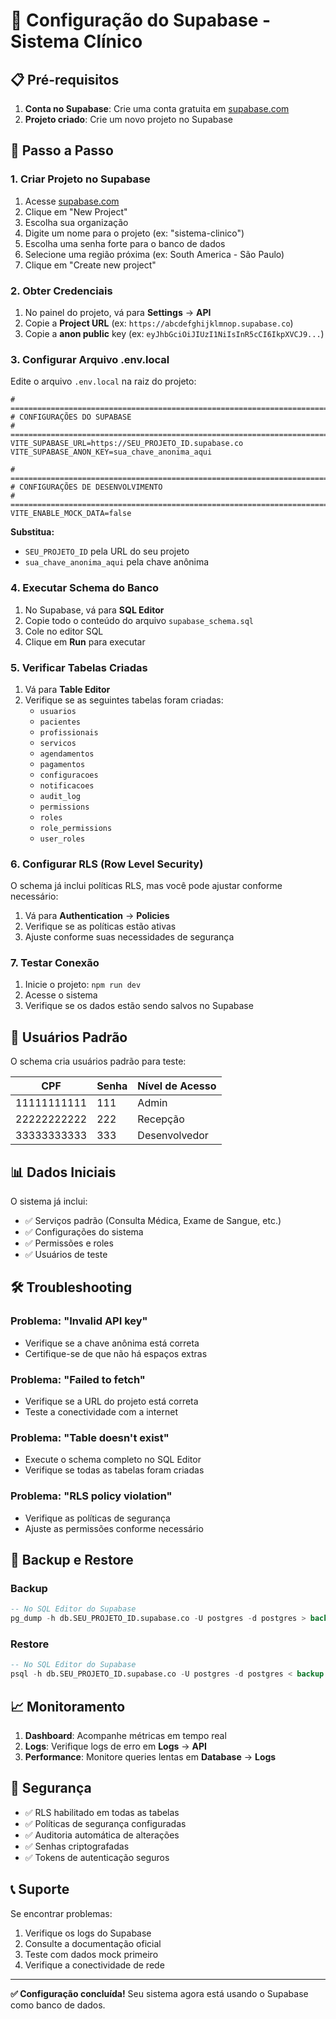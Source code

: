 # 🔧 Configuração do Supabase - Sistema Clínico

## 📋 Pré-requisitos

1. **Conta no Supabase**: Crie uma conta gratuita em [supabase.com](https://supabase.com)
2. **Projeto criado**: Crie um novo projeto no Supabase

## 🚀 Passo a Passo

### 1. Criar Projeto no Supabase

1. Acesse [supabase.com](https://supabase.com)
2. Clique em "New Project"
3. Escolha sua organização
4. Digite um nome para o projeto (ex: "sistema-clinico")
5. Escolha uma senha forte para o banco de dados
6. Selecione uma região próxima (ex: South America - São Paulo)
7. Clique em "Create new project"

### 2. Obter Credenciais

1. No painel do projeto, vá para **Settings** → **API**
2. Copie a **Project URL** (ex: `https://abcdefghijklmnop.supabase.co`)
3. Copie a **anon public** key (ex: `eyJhbGciOiJIUzI1NiIsInR5cCI6IkpXVCJ9...`)

### 3. Configurar Arquivo .env.local

Edite o arquivo `.env.local` na raiz do projeto:

```env
# ============================================================================
# CONFIGURAÇÕES DO SUPABASE
# ============================================================================
VITE_SUPABASE_URL=https://SEU_PROJETO_ID.supabase.co
VITE_SUPABASE_ANON_KEY=sua_chave_anonima_aqui

# ============================================================================
# CONFIGURAÇÕES DE DESENVOLVIMENTO
# ============================================================================
VITE_ENABLE_MOCK_DATA=false
```

**Substitua:**

- `SEU_PROJETO_ID` pela URL do seu projeto
- `sua_chave_anonima_aqui` pela chave anônima

### 4. Executar Schema do Banco

1. No Supabase, vá para **SQL Editor**
2. Copie todo o conteúdo do arquivo `supabase_schema.sql`
3. Cole no editor SQL
4. Clique em **Run** para executar

### 5. Verificar Tabelas Criadas

1. Vá para **Table Editor**
2. Verifique se as seguintes tabelas foram criadas:
   - `usuarios`
   - `pacientes`
   - `profissionais`
   - `servicos`
   - `agendamentos`
   - `pagamentos`
   - `configuracoes`
   - `notificacoes`
   - `audit_log`
   - `permissions`
   - `roles`
   - `role_permissions`
   - `user_roles`

### 6. Configurar RLS (Row Level Security)

O schema já inclui políticas RLS, mas você pode ajustar conforme necessário:

1. Vá para **Authentication** → **Policies**
2. Verifique se as políticas estão ativas
3. Ajuste conforme suas necessidades de segurança

### 7. Testar Conexão

1. Inicie o projeto: `npm run dev`
2. Acesse o sistema
3. Verifique se os dados estão sendo salvos no Supabase

## 🔐 Usuários Padrão

O schema cria usuários padrão para teste:

| CPF         | Senha | Nível de Acesso |
| ----------- | ----- | --------------- |
| 11111111111 | 111   | Admin           |
| 22222222222 | 222   | Recepção        |
| 33333333333 | 333   | Desenvolvedor   |

## 📊 Dados Iniciais

O sistema já inclui:

- ✅ Serviços padrão (Consulta Médica, Exame de Sangue, etc.)
- ✅ Configurações do sistema
- ✅ Permissões e roles
- ✅ Usuários de teste

## 🛠️ Troubleshooting

### Problema: "Invalid API key"

- Verifique se a chave anônima está correta
- Certifique-se de que não há espaços extras

### Problema: "Failed to fetch"

- Verifique se a URL do projeto está correta
- Teste a conectividade com a internet

### Problema: "Table doesn't exist"

- Execute o schema completo no SQL Editor
- Verifique se todas as tabelas foram criadas

### Problema: "RLS policy violation"

- Verifique as políticas de segurança
- Ajuste as permissões conforme necessário

## 🔄 Backup e Restore

### Backup

```sql
-- No SQL Editor do Supabase
pg_dump -h db.SEU_PROJETO_ID.supabase.co -U postgres -d postgres > backup.sql
```

### Restore

```sql
-- No SQL Editor do Supabase
psql -h db.SEU_PROJETO_ID.supabase.co -U postgres -d postgres < backup.sql
```

## 📈 Monitoramento

1. **Dashboard**: Acompanhe métricas em tempo real
2. **Logs**: Verifique logs de erro em **Logs** → **API**
3. **Performance**: Monitore queries lentas em **Database** → **Logs**

## 🚨 Segurança

- ✅ RLS habilitado em todas as tabelas
- ✅ Políticas de segurança configuradas
- ✅ Auditoria automática de alterações
- ✅ Senhas criptografadas
- ✅ Tokens de autenticação seguros

## 📞 Suporte

Se encontrar problemas:

1. Verifique os logs do Supabase
2. Consulte a documentação oficial
3. Teste com dados mock primeiro
4. Verifique a conectividade de rede

---

**✅ Configuração concluída!** Seu sistema agora está usando o Supabase como banco de dados.
